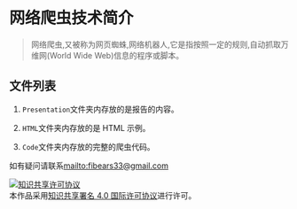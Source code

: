 # 网络爬虫技术简介

>  网络爬虫,又被称为网页蜘蛛,网络机器人,它是指按照一定的规则,自动抓取万维网(World Wide Web)信息的程序或脚本。


## 文件列表


1. `Presentation`文件夹内存放的是报告的内容。

2. `HTML`文件夹内存放的是 HTML 示例。

3. `Code`文件夹内存放的完整的爬虫代码。

如有疑问请联系<mailto:fibears33@gmail.com>


<a rel="license" href="http://creativecommons.org/licenses/by/4.0/"><img alt="知识共享许可协议" style="border-width:0" src="https://i.creativecommons.org/l/by/4.0/88x31.png" /></a><br />本作品采用<a rel="license" href="http://creativecommons.org/licenses/by/4.0/">知识共享署名 4.0 国际许可协议</a>进行许可。


